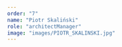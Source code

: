 ```yaml
---
order: "7"
name: "Piotr Skaliński"
role: "architectManager"
image: "images/PIOTR_SKALINSKI.jpg"    
---
```

